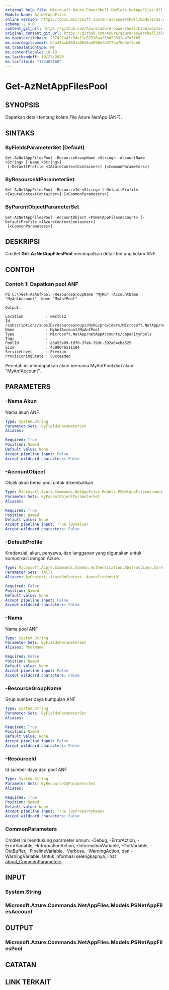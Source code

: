 ```yaml
---
external help file: Microsoft.Azure.PowerShell.Cmdlets.NetAppFiles.dll-Help.xml
Module Name: Az.NetAppFiles
online version: https://docs.microsoft.com/en-us/powershell/module/az.netappfiles/get-aznetappfilespool
schema: 2.0.0
content_git_url: https://github.com/Azure/azure-powershell/blob/master/src/NetAppFiles/NetAppFiles/help/Get-AzNetAppFilesPool.md
original_content_git_url: https://github.com/Azure/azure-powershell/blob/master/src/NetAppFiles/NetAppFiles/help/Get-AzNetAppFilesPool.md
ms.openlocfilehash: 257421a43c3da11c82316eaf58d2983fe47d5f05
ms.sourcegitcommit: b4a38bcb0501a9016a4998efd377aa75d3ef9ce8
ms.translationtype: MT
ms.contentlocale: id-ID
ms.lasthandoff: 10/27/2020
ms.locfileid: "132408168"
---
```

# Get-AzNetAppFilesPool

## SYNOPSIS
Dapatkan detail tentang kolam File Azure NetApp (ANF).

## SINTAKS

### ByFieldsParameterSet (Default)
```
Get-AzNetAppFilesPool -ResourceGroupName <String> -AccountName <String> [-Name <String>]
 [-DefaultProfile <IAzureContextContainer>] [<CommonParameters>]
```

### ByResourceIdParameterSet
```
Get-AzNetAppFilesPool -ResourceId <String> [-DefaultProfile <IAzureContextContainer>] [<CommonParameters>]
```

### ByParentObjectParameterSet
```
Get-AzNetAppFilesPool -AccountObject <PSNetAppFilesAccount> [-DefaultProfile <IAzureContextContainer>]
 [<CommonParameters>]
```

## DESKRIPSI
Cmdlet **Get-AzNetAppFilesPool** mendapatkan detail tentang kolam ANF.

## CONTOH

### Contoh 1: Dapatkan pool ANF
```
PS C:\>Get-AzAnfPool -ResourceGroupName "MyRG" -AccountName "MyAnfAccount" -Name "MyAnfPool"

Output:

Location          : westus2
Id                : /subscriptions/subsID/resourceGroups/MyRG/providers/Microsoft.NetApp/netAppAccounts/MyAnfAccount/capacityPools/MyAnfPool
Name              : MyAnfAccount/MyAnfPool
Type              : Microsoft.NetApp/netAppAccounts/capacityPools
Tags              :
PoolId            : a3a53a09-fd70-37ab-39dc-392a04cba525
Size              : 4398046511104
ServiceLevel      : Premium
ProvisioningState : Succeeded
```

Perintah ini mendapatkan akun bernama MyAnfPool dari akun "MyAnfAccount".

## PARAMETERS

### -Nama Akun
Nama akun ANF

```yaml
Type: System.String
Parameter Sets: ByFieldsParameterSet
Aliases:

Required: True
Position: Named
Default value: None
Accept pipeline input: False
Accept wildcard characters: False
```

### -AccountObject
Objek akun berisi pool untuk dikembalikan

```yaml
Type: Microsoft.Azure.Commands.NetAppFiles.Models.PSNetAppFilesAccount
Parameter Sets: ByParentObjectParameterSet
Aliases:

Required: True
Position: Named
Default value: None
Accept pipeline input: True (ByValue)
Accept wildcard characters: False
```

### -DefaultProfile
Kredensial, akun, penyewa, dan langganan yang digunakan untuk komunikasi dengan Azure.

```yaml
Type: Microsoft.Azure.Commands.Common.Authentication.Abstractions.Core.IAzureContextContainer
Parameter Sets: (All)
Aliases: AzContext, AzureRmContext, AzureCredential

Required: False
Position: Named
Default value: None
Accept pipeline input: False
Accept wildcard characters: False
```

### -Nama
Nama pool ANF

```yaml
Type: System.String
Parameter Sets: ByFieldsParameterSet
Aliases: PoolName

Required: False
Position: Named
Default value: None
Accept pipeline input: False
Accept wildcard characters: False
```

### -ResourceGroupName
Grup sumber daya kumpulan ANF

```yaml
Type: System.String
Parameter Sets: ByFieldsParameterSet
Aliases:

Required: True
Position: Named
Default value: None
Accept pipeline input: False
Accept wildcard characters: False
```

### -ResourceId
Id sumber daya dari pool ANF

```yaml
Type: System.String
Parameter Sets: ByResourceIdParameterSet
Aliases:

Required: True
Position: Named
Default value: None
Accept pipeline input: True (ByPropertyName)
Accept wildcard characters: False
```

### CommonParameters
Cmdlet ini mendukung parameter umum: -Debug, -ErrorAction, -ErrorVariable, -InformationAction, -InformationVariable, -OutVariable, -OutBuffer, -PipelineVariable, -Verbose, -WarningAction, dan -WarningVariable. Untuk informasi selengkapnya, lihat [about_CommonParameters](http://go.microsoft.com/fwlink/?LinkID=113216).

## INPUT

### System.String

### Microsoft.Azure.Commands.NetAppFiles.Models.PSNetAppFilesAccount

## OUTPUT

### Microsoft.Azure.Commands.NetAppFiles.Models.PSNetAppFilesPool

## CATATAN

## LINK TERKAIT
